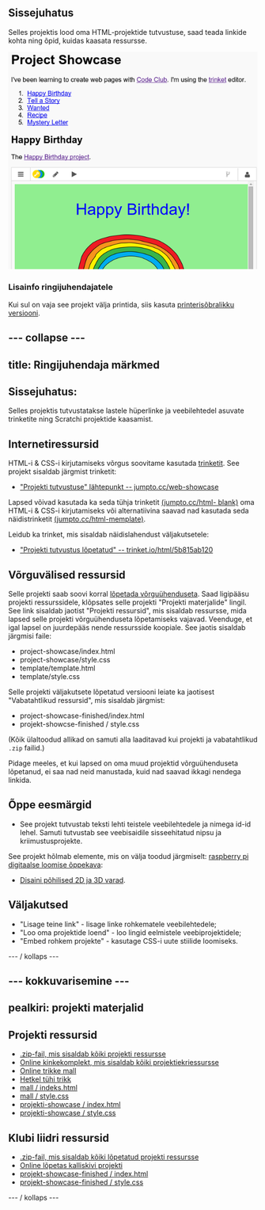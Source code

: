 ## Sissejuhatus

Selles projektis lood oma HTML-projektide tutvustuse, saad teada linkide kohta ning õpid, kuidas kaasata ressursse.

![kuvatõmmis](images/showcase-intro.png)

### Lisainfo ringijuhendajatele

Kui sul on vaja see projekt välja printida, siis kasuta [printerisõbralikku versiooni](https://projects.raspberrypi.org/en/projects/project-showcase/print).

## \--- collapse \---

## title: Ringijuhendaja märkmed

## Sissejuhatus:

Selles projektis tutvustatakse lastele hüperlinke ja veebilehtedel asuvate trinketite ning Scratchi projektide kaasamist.

## Internetiressursid

HTML-i & CSS-i kirjutamiseks võrgus soovitame kasutada [trinketit](https://trinket.io/). See projekt sisaldab järgmist trinketit:

* ["Projekti tutvustuse" lähtepunkt -- jumpto.cc/web-showcase](http://jumpto.cc/web-showcase)

Lapsed võivad kasutada ka seda tühja trinketit [(jumpto.cc/html- blank)](http://jumpto.cc/html-blank) oma HTML-i & CSS-i kirjutamiseks või alternatiivina saavad nad kasutada seda näidistrinketit [(jumpto.cc/html-memplate)](http://jumpto.cc/html-template).

Leidub ka trinket, mis sisaldab näidislahendust väljakutsetele:

* ["Projekti tutvustus lõpetatud" -- trinket.io/html/5b815ab120](https://trinket.io/html/5b815ab120)

## Võrguvälised ressursid

Selle projekti saab soovi korral [lõpetada võrguühenduseta](https://www.codeclubprojects.org/en-GB/resources/webdev-working-offline/). Saad ligipääsu projekti ressurssidele, klõpsates selle projekti "Projekti materjalide" lingil. See link sisaldab jaotist "Projekti ressursid", mis sisaldab ressursse, mida lapsed selle projekti võrguühenduseta lõpetamiseks vajavad. Veenduge, et igal lapsel on juurdepääs nende ressursside koopiale. See jaotis sisaldab järgmisi faile:

* project-showcase/index.html
* project-showcase/style.css
* template/template.html
* template/style.css

Selle projekti väljakutsete lõpetatud versiooni leiate ka jaotisest "Vabatahtlikud ressursid", mis sisaldab järgmist:

* project-showcase-finished/index.html
* projekt-showcse-finished / style.css

(Kõik ülaltoodud allikad on samuti alla laaditavad kui projekti ja vabatahtlikud `.zip` failid.)

Pidage meeles, et kui lapsed on oma muud projektid võrguühenduseta lõpetanud, ei saa nad neid manustada, kuid nad saavad ikkagi nendega linkida.

## Õppe eesmärgid

* See projekt tutvustab teksti lehti teistele veebilehtedele ja nimega id-id lehel. Samuti tutvustab see veebisaidile sisseehitatud nipsu ja kriimustusprojekte. 

See projekt hõlmab elemente, mis on välja toodud järgmiselt: [raspberry pi digitaalse loomise õppekava](http://rpf.io/curriculum):

* [Disaini põhilised 2D ja 3D varad](https://www.raspberrypi.org/curriculum/design/creator).

## Väljakutsed

* "Lisage teine ​​link" - lisage linke rohkematele veebilehtedele;
* "Loo oma projektide loend" - loo lingid eelmistele veebiprojektidele;
* "Embed rohkem projekte" - kasutage CSS-i uute stiilide loomiseks.

\--- / kollaps \---

## \--- kokkuvarisemine \---

## pealkiri: projekti materjalid

## Projekti ressursid

* [.zip-fail, mis sisaldab kõiki projekti ressursse](resources/showcase-project-resources.zip)
* [Online kinkekomplekt, mis sisaldab kõiki projektiekriessursse](http://jumpto.cc/web-showcase)
* [Online trikke mall](http://jumpto.cc/trinket-template)
* [Hetkel tühi trikk](http://jumpto.cc/trinket-blank)
* [mall / indeks.html](resources/template-index.html)
* [mall / style.css](resources/template-style.css)
* [projekti-showcase / index.html](resources/project-showcase-index.html)
* [projekti-showcase / style.css](resources/project-showcase-style.css)

## Klubi liidri ressursid

* [.zip-fail, mis sisaldab kõiki lõpetatud projekti ressursse](resources/showcase-volunteer-resources.zip)
* [Online lõpetas kalliskivi projekti](https://trinket.io/html/1d4d4c5ce1)
* [projekt-showcase-finished / index.html](resources/project-showcase-finished-index.html)
* [projekt-showcase-finished / style.css](resources/project-showcase-finished-style.css)

\--- / kollaps \---